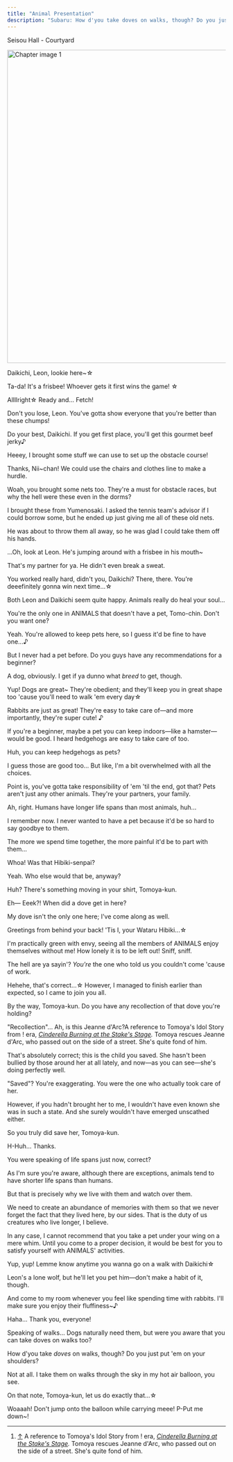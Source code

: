 ```yaml
---
title: "Animal Presentation"
description: "Subaru: How d'you take doves on walks, though? Do you just put 'em on your shoulders?"
---
```


<Season s="Summer"/>

<Location>Seisou Hall - Courtyard</Location>

<Image src="/img/tl/idol_story/wataru/animal_presentation/1.jpg" alt="Chapter image 1" layout="responsive" width="1560" height="720" quality="100" />

<Bubble character="Subaru">

Daikichi, Leon, lookie here\~☆

Ta-da! It's a frisbee! Whoever gets it first wins the <span className="hold">game! ☆</span>

Allllright☆ Ready and... Fetch!

</Bubble>

<Bubble character="Koga">

Don't you lose, Leon. You've gotta show everyone that you're better than these chumps!

</Bubble>

<Bubble character="Tomoya">

Do your best, Daikichi. If you get first place, you'll get this gourmet beef <span className="hold">jerky♪</span>

</Bubble>

<Bubble character="Nazuna">

Heeey, I brought some stuff we can use to set up the obstacle course!

</Bubble>

<Bubble character="Tomoya">

Thanks, Nii\~chan! We could use the chairs and clothes line to make a hurdle.

</Bubble>

<Bubble character="Koga">

Woah, you brought some nets too. They're a must for obstacle races, but why the hell were these even in the dorms?

</Bubble>

<Bubble character="Nazuna">

I brought these from Yumenosaki. I asked the tennis team's advisor if I could borrow some, but he ended up just giving me all of these old nets.

He was about to throw them all away, so he was glad I could take them off his hands.

...Oh, look at Leon. He's jumping around with a frisbee in his mouth\~

</Bubble>

<Bubble character="Koga">

That's my partner for ya. He didn't even break a sweat.

</Bubble>

<Bubble character="Subaru">

You worked really hard, didn't you, Daikichi? There, there. You're deeefinitely gonna win next time...☆

</Bubble>

<Bubble character="Tomoya">

Both Leon and Daikichi seem quite happy. Animals really do heal your soul...

</Bubble>

<Bubble character="Nazuna">

You're the only one in ANIMALS that doesn't have a pet, Tomo-chin. Don't you want one?

</Bubble>

<Bubble character="Tomoya">

Yeah. You're allowed to keep pets here, so I guess it'd be fine to have one...♪

But I never had a pet before. Do you guys have any recommendations for a beginner?

</Bubble>

<Bubble character="Koga">

A dog, obviously. I get if ya dunno what _breed_ to get, though.

</Bubble>

<Bubble character="Subaru">

Yup! Dogs are great\~ They're obedient; and they'll keep you in great shape too 'cause you'll need to walk 'em every <span className="hold">day☆</span>

</Bubble>

<Bubble character="Nazuna">

Rabbits are just as great! They're easy to take care of—and more importantly, they're super <span className="hold">cute! ♪</span>

If you're a beginner, maybe a pet you can keep indoors—like a hamster—would be good. I heard hedgehogs are easy to take care of too.

</Bubble>

<Bubble character="Tomoya">

Huh, you can keep hedgehogs as pets?

I guess those are good too... But like, I'm a bit overwhelmed with all the choices.

</Bubble>

<Bubble character="Koga">

Point is, you've gotta take responsibility of 'em 'til the end, got that? Pets aren't just any other animals. They're your partners, your family.

</Bubble>

<Bubble character="Tomoya">

Ah, right. Humans have longer life spans than most animals, huh...

I remember now. I never wanted to have a pet because it'd be so hard to say goodbye to them.

The more we spend time together, the more painful it'd be to part with them...

</Bubble>

<Bubble hidden character="Wataru">

Ah, but aren't you aware that you'll miss out on so many important encounters if you fear parting too much?

</Bubble>

<Bubble character="Tomoya">

Whoa! Was that Hibiki-senpai?

</Bubble>

<Bubble character="Nazuna">

Yeah. Who else would that be, anyway?

</Bubble>

<Bubble character="Subaru">

Huh? There's something moving in your shirt, Tomoya-kun.

</Bubble>

<Bubble character="Tomoya">

Eh— Eeek?! When did a dove get in here?

</Bubble>

<Bubble character="Wataru">

My dove isn't the only one here; I've come along as well.

Greetings from behind your back! 'Tis I, your Wataru Hibiki...☆

I'm practically green with envy, seeing all the members of ANIMALS enjoy themselves without me! How lonely it is to be left out! Sniff, sniff.

</Bubble>

<Bubble character="Koga">

The hell are ya sayin'? _You're_ the one who told us you couldn't come 'cause of work.

</Bubble>

<Bubble character="Wataru">

Hehehe, that's correct...☆ However, I managed to finish earlier than expected, so I came to join you all.

By the way, Tomoya-kun. Do you have any recollection of that dove you're holding?

</Bubble>

<Bubble character="Tomoya">

"Recollection"... Ah, is this Jeanne <span className="hold">d'Arc?<Fn num="1">A reference to Tomoya's Idol Story from ! era, _[Cinderella Burning at the Stake's Stage](/tl/idol_story/tomoya/cinderella_burning_at_the_stakes_stage)._ Tomoya rescues Jeanne d'Arc, who passed out on the side of a street. She's quite fond of him.</Fn></span>

</Bubble>

<Bubble character="Wataru">

That's absolutely correct; this is the child you saved. She hasn't been bullied by those around her at all lately, and now—as you can see—she's doing perfectly well.

</Bubble>

<Bubble character="Tomoya">

"Saved"? You're exaggerating. You were the one who actually took care of her.

</Bubble>

<Bubble character="Wataru">

However, if you hadn't brought her to me, I wouldn't have even known she was in such a state. And she surely wouldn't have emerged unscathed either.

So you truly did save her, Tomoya-kun.

</Bubble>

<Bubble character="Tomoya">

H-Huh... Thanks.

</Bubble>

<Bubble character="Wataru">

You were speaking of life spans just now, correct?

As I'm sure you're aware, although there are exceptions, animals tend to have shorter life spans than humans.

But that is precisely why we live with them and watch over them.

We need to create an abundance of memories with them so that we never forget the fact that they lived here, by our sides. That is the duty of us creatures who live longer, I believe.

In any case, I cannot recommend that you take a pet under your wing on a mere whim. Until you come to a proper decision, it would be best for you to satisfy yourself with ANIMALS' activities.

</Bubble>

<Bubble character="Subaru">

Yup, yup! Lemme know anytime you wanna go on a walk with Daikichi☆

</Bubble>

<Bubble character="Koga">

Leon's a lone wolf, but he'll let you pet him—don't make a habit of it, though.

</Bubble>

<Bubble character="Nazuna">

And come to my room whenever you feel like spending time with rabbits. I'll make sure you enjoy their fluffiness\~♪

</Bubble>

<Bubble character="Tomoya">

Haha... Thank you, everyone!

</Bubble>

<Bubble character="Wataru">

Speaking of walks... Dogs naturally need them, but were you aware that you can take doves on walks too?

</Bubble>

<Bubble character="Subaru">

How d'you take _doves_ on walks, though? Do you just put 'em on your shoulders?

</Bubble>

<Bubble character="Wataru">

Not at all. I take them on walks through the sky in my hot air balloon, you see.

On that note, Tomoya-kun, let us do exactly that...☆

</Bubble>

<Bubble character="Tomoya">

Woaaah! Don't jump onto the balloon while carrying meee! P-Put me down\~!

</Bubble>

---

1. [↑](#fnref:1) A reference to Tomoya's Idol Story from ! era, _[Cinderella Burning at the Stake's Stage](/tl/idol_story/tomoya/cinderella_burning_at_the_stakes_stage)._ Tomoya rescues Jeanne d'Arc, who passed out on the side of a street. She's quite fond of him.

<Credits tl="[haranami](https://twitter.com/haranami_), [Ren](https://tomoya.moe)" />
